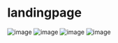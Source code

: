 # landingpage
![image](https://user-images.githubusercontent.com/73738395/101928853-b2141e80-3c08-11eb-889e-65b651d921a6.png)
![image](https://user-images.githubusercontent.com/73738395/101928885-bc361d00-3c08-11eb-9ea3-e91a76081ea6.png)
![image](https://user-images.githubusercontent.com/73738395/101928961-d112b080-3c08-11eb-9824-02f7128e5229.png)
![image](https://user-images.githubusercontent.com/73738395/101929021-e5ef4400-3c08-11eb-9388-5dd84fb99dce.png)

